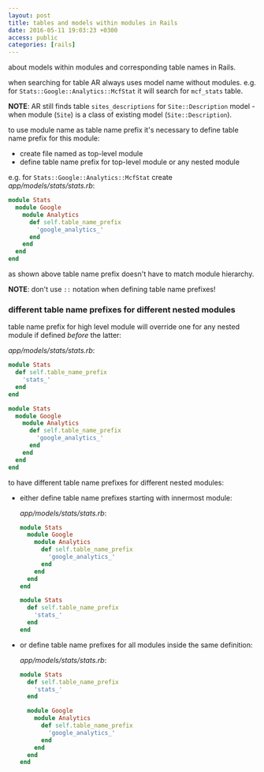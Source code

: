 ```yaml
---
layout: post
title: tables and models within modules in Rails
date: 2016-05-11 19:03:23 +0300
access: public
categories: [rails]
---
```


about models within modules and corresponding table names in Rails.

<!-- more -->

when searching for table AR always uses model name without modules.
e.g. for `Stats::Google::Analytics::McfStat` it will search for `mcf_stats` table.

**NOTE**: AR still finds table `sites_descriptions` for `Site::Description` model -
          when module (`Site`) is a class of existing model (`Site::Description`).

to use module name as table name prefix it's necessary to define
table name prefix for this module:

- create file named as top-level module
- define table name prefix for top-level module or any nested module

e.g. for `Stats::Google::Analytics::McfStat` create _app/models/stats/stats.rb_:

```ruby
module Stats
  module Google
    module Analytics
      def self.table_name_prefix
        'google_analytics_'
      end
    end
  end
end
```

as shown above table name prefix doesn't have to match module hierarchy.

**NOTE**: don't use `::` notation when defining table name prefixes!

### different table name prefixes for different nested modules

table name prefix for high level module will override one for
any nested module if defined *before* the latter:

_app/models/stats/stats.rb_:

```ruby
module Stats
  def self.table_name_prefix
    'stats_'
  end
end

module Stats
  module Google
    module Analytics
      def self.table_name_prefix
        'google_analytics_'
      end
    end
  end
end
```

to have different table name prefixes for different nested modules:

- either define table name prefixes starting with innermost module:

  _app/models/stats/stats.rb_:

  ```ruby
  module Stats
    module Google
      module Analytics
        def self.table_name_prefix
          'google_analytics_'
        end
      end
    end
  end

  module Stats
    def self.table_name_prefix
      'stats_'
    end
  end
  ```
- or define table name prefixes for all modules inside the same definition:

  _app/models/stats/stats.rb_:

  ```ruby
  module Stats
    def self.table_name_prefix
      'stats_'
    end

    module Google
      module Analytics
        def self.table_name_prefix
          'google_analytics_'
        end
      end
    end
  end
  ```
